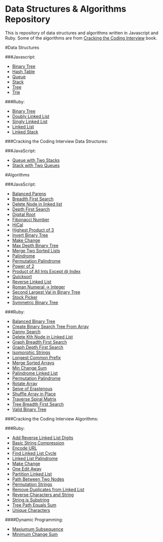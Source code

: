 Data Structures & Algorithms Repository
==========

This is repository of data structures and algorithms written in Javascript and Ruby. Some of the algorithms are from
[Cracking the Coding Interview](http://www.amazon.com/gp/product/0984782850/ref=as_li_tl?ie=UTF8&camp=1789&creative=9325&creativeASIN=0984782850&linkCode=as2&tag=dbz03-20&linkId=LVVF6HDIDG3XQICI)
 book. 

#Data Structures

###Javascript:

* [Binary Tree](/Data%20Structures/JavaScript/binary-tree.js)
* [Hash Table](/Data%20Structures/JavaScript/hash-table.js)
* [Queue](/Data%20Structures/JavaScript/queue.js)
* [Stack](/Data%20Structures/JavaScript/stack.js)
* [Tree](/Data%20Structures/JavaScript/tree.js)
* [Trie](/Data%20Structures/JavaScript/trie.js)

###Ruby:

* [Binary Tree](/Data%20Structures/Ruby/binary-tree.rb)
* [Doubly Linked List](/Data%20Structures/Ruby/doubly-linked-list.rb)
* [Singly Linked List](/Data%20Structures/Ruby/singly-linked-list.rb)
* [Linked List](/Data%20Structures/Ruby/linked-list.rb)
* [Linked Stack](/Data%20Structures/Ruby/linked-stack.rb)

###Cracking the Coding Interview Data Structures:

###JavaScript:

* [Queue with Two Stacks](/Data%20Structures/Cracking%20the%20Coding%20Interview/queue-with-two-stacks.js)
* [Stack with Two Queues](/Data%20Structures/Cracking%20the%20Coding%20Interview/stack-with-two-queues.js)

#Algorithms

###JavaScript:

* [Balanced Parens](/Algorithms/JavaScript/balanced-parens.js)
* [Breadth First Search](/Algorithms/JavaScript/breadth-first-search.js)
* [Delete Node in linked list](/Algorithms/JavaScript/delete-node-in-linked-list.js)
* [Depth First Search](/Algorithms/JavaScript/depth-first-search.js)
* [Digital Root](/Algorithms/JavaScript/digital-root.js)
* [Fibonacci Number](/Algorithms/JavaScript/fibonacci-number.js)
* [HiCal](/Algorithms/JavaScript/hical.js)
* [Highest Product of 3](/Algorithms/JavaScript/highest-product-of-three.js)
* [Invert Binary Tree](/Algorithms/JavaScript/invert-binary-tree.js)
* [Make Change](/Algorithms/JavaScript/make-change.js)
* [Max Depth Binary Tree](/Algorithms/JavaScript/max-depth-binary-tree.js)
* [Merge Two Sorted Lists](/Algorithms/JavaScript/merge-two-sorted-lists.js)
* [Palindrome](/Algorithms/JavaScript/palindrome.js)
* [Permutation Palindrome](/Algorithms/JavaScript/permutation-palindrome.js)
* [Power of 2](/Algorithms/JavaScript/power-of-two.js)
* [Product of All Ints Except @ Index](/Algorithms/JavaScript/product-of-ints.js)
* [Quicksort](/Algorithms/JavaScript/quicksort.js)
* [Reverse Linked List](/Algorithms/JavaScript/reverse-linked-list.js)
* [Roman Numeral -> Integer](/Algorithms/JavaScript/roman-numeral-to-int.js)
* [Second Largest Val in Binary Tree](/Algorithms/JavaScript/second-largest-binary-tree.js)
* [Stock Picker](/Algorithms/JavaScript/stock-picker.js)
* [Symmetric Binary Tree](/Algorithms/JavaScript/symmetric-binary-tree.js)

###Ruby:

* [Balanced Binary Tree](/Algorithms/Ruby/balanced-binary-tree.rb)
* [Create Binary Search Tree From Array](/Algorithms/Ruby/binary-search-tree-from-array.rb)
* [Danny Search](/Algorithms/Ruby/danny-search.rb)
* [Delete Kth Node in Linked List](/Algorithms/Ruby/delete-kth-node.rb)
* [Graph Breadth First Search](/Algorithms/Ruby/graph-breadth-first-search.rb)
* [Graph Depth First Search](/Algorithms/Ruby/graph-depth-first-search.rb)
* [Isomorphic Strings](/Algorithms/Ruby/isomorphic-strings.rb)
* [Longest Common Prefix](/Algorithms/Ruby/longest-common-prefix.rb)
* [Merge Sorted Arrays](/Algorithms/Ruby/merge-sorted-arrays.rb)
* [Min Change Sum](/Algorithms/Ruby/min-change-sum.rb)
* [Palindrome Linked List](/Algorithms/Ruby/palindrome-linked-list.rb)
* [Permutation Palindrome](/Algorithms/Ruby/permutation-palindrome.rb)
* [Rotate Array](/Algorithms/Ruby/rotate-array.rb)
* [Seive of Erastenous](/Algorithms/Ruby/seive-of-erastenous.rb)
* [Shuffle Array in Place](/Algorithms/Ruby/shuffle-array-in-place.rb)
* [Traverse Spiral Matrix](/Algorithms/Ruby/traverse-spiral-matrix.rb)
* [Tree Breadth First Search](/Algorithms/Ruby/tree-breadth-first-search.rb)
* [Valid Binary Tree](/Algorithms/Ruby/valid-binary-tree.rb)

###Cracking the Coding Interview Algorithms:

###Ruby:

* [Add Reverse Linked List Digits](/Algorithms/Cracking%20the%20Coding%20Interview/add-reversed-linked-list-digits.rb)
* [Basic String Compression](/Algorithms/Cracking%20the%20Coding%20Interview/basic-string-compression.rb)
* [Encode URL](/Algorithms/Cracking%20the%20Coding%20Interview/encode-url.rb)
* [Find Linked List Cycle](/Algorithms/Cracking%20the%20Coding%20Interview/find-linked-list-cycle.rb)
* [Linked List Palindrome](/Algorithms/Cracking%20the%20Coding%20Interview/linked-list-palindrome.rb)
* [Make Change](/Algorithms/Cracking%20the%20Coding%20Interview/make-change.rb)
* [One Edit Away](/Algorithms/Cracking%20the%20Coding%20Interview/one-edit-away.rb)
* [Partition Linked List](/Algorithms/Cracking%20the%20Coding%20Interview/partition-linked-list.rb)
* [Path Between Two Nodes](/Algorithms/Cracking%20the%20Coding%20Interview/path-between-two-nodes.rb)
* [Permutation Strings](/Algorithms/Cracking%20the%20Coding%20Interview/permutations-strings.rb)
* [Remove Duplicates from Linked List](/Algorithms/Cracking%20the%20Coding%20Interview/remove-duplicates-from-linked-list.rb)
* [Reverse Characters and String](/Algorithms/Cracking%20the%20Coding%20Interview/reverse-characters-and-string.rb)
* [String is Substring](/Algorithms/Cracking%20the%20Coding%20Interview/string-is-substring.rb)
* [Tree Path Equals Sum](/Algorithms/Cracking%20the%20Coding%20Interview/tree-path-equals-sum.rb)
* [Unique Characters](/Algorithms/Cracking%20the%20Coding%20Interview/unique-characters.rb)

####Dynamic Programming:

* [Maxiumum Subsequence](/Algorithms/Dynamic%20Programming/max-subsequence.rb)
* [Minimum Change Sum](/Algorithms/Dynamic%20Programming/min-change-sum.rb)
